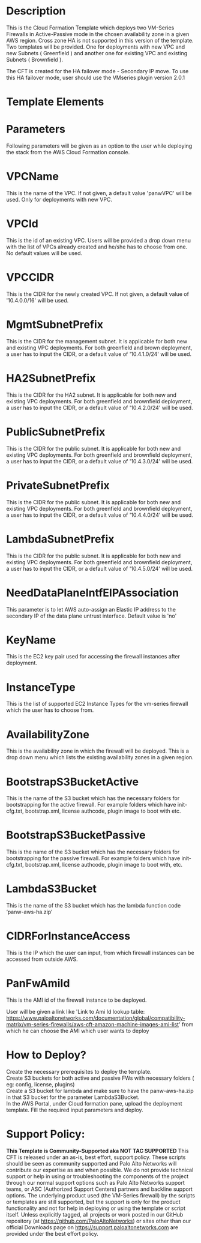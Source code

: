 # Description  
This is the Cloud Formation Template which deploys two VM-Series Firewalls in Active-Passive mode in the chosen availability zone in a given AWS region. Cross zone HA is not supported in this version of the template. Two templates will be provided. One for deployments with new VPC and new Subnets ( Greenfield ) and another one for existing VPC and existing Subnets ( Brownfield ).  

The CFT is created for the HA failover mode - Secondary IP move. To use this HA failover mode, user should use the VMseries plugin version 2.0.1

# Template Elements    

# Parameters  
Following parameters will be given as an option to the user while deploying the stack from the AWS Cloud Formation console. 
 
# VPCName  
This is the name of the VPC. If not given, a default value 'panwVPC' will be used. Only for deployments with new VPC.  

# VPCId  
This is the id of an existing VPC. Users will be provided a drop down menu with the list of VPCs already created and he/she has to choose from one. No default values will be used.  

# VPCCIDR  
This is the CIDR for the newly created VPC. If not given, a default value of '10.4.0.0/16' will be used.  
 
# MgmtSubnetPrefix  
This is the CIDR for the management subnet. It is applicable for both new and existing VPC deployments. For both greenfield and brown deployment, a user has to input the CIDR, or a default value of '10.4.1.0/24' will be used.  
 
# HA2SubnetPrefix  
This is the CIDR for the HA2 subnet. It is applicable for both new and existing VPC deployments. For both greenfield and brownfield deployment, a user has to input the CIDR, or a default value of '10.4.2.0/24' will be used.  
 
# PublicSubnetPrefix  
This is the CIDR for the public subnet. It is applicable for both new and existing VPC deployments. For both greenfield and brownfield deployment, a user has to input the CIDR, or a default value of '10.4.3.0/24' will be used.  
 
# PrivateSubnetPrefix  
This is the CIDR for the public subnet. It is applicable for both new and existing VPC deployments. For both greenfield and brownfield deployment, a user has to input the CIDR, or a default value of '10.4.4.0/24' will be used.  
 
# LambdaSubnetPrefix  
This is the CIDR for the public subnet. It is applicable for both new and existing VPC deployments. For both greenfield and brownfield deployment, a user has to input the CIDR, or a default value of '10.4.5.0/24' will be used.  

# NeedDataPlaneIntfEIPAssociation  
This parameter is to let AWS auto-assign an Elastic IP address to the secondary IP of the data plane untrust interface. Default value is 'no'  

# KeyName  
This is the EC2 key pair used for accessing the firewall instances after deployment.  

# InstanceType  
This is the list of supported EC2 Instance Types for the vm-series firewall which the user has to choose from.  

# AvailabilityZone  
This is the availability zone in which the firewall will be deployed. This is a drop down menu which lists the existing availability zones in a given region.  

# BootstrapS3BucketActive  
This is the name of the S3 bucket which has the necessary folders for bootstrapping for the active firewall. For example folders which have init-cfg.txt, bootstrap.xml, license authcode, plugin image to boot with etc.  

# BootstrapS3BucketPassive  
This is the name of the S3 bucket which has the necessary folders for bootstrapping for the passive firewall. For example  folders which have init-cfg.txt, bootstrap.xml, license authcode, plugin image to boot with, etc.  

# LambdaS3Bucket  
This is the name of the S3 bucket which has the lambda function code ‘panw-aws-ha.zip’  

# CIDRForInstanceAccess  
This is the IP which the user can input, from which firewall instances can be accessed from outside AWS.  

# PanFwAmiId  
This is the AMI id of the firewall instance to be deployed.   

User will be given a link like 'Link to Ami Id lookup table: https://www.paloaltonetworks.com/documentation/global/compatibility-matrix/vm-series-firewalls/aws-cft-amazon-machine-images-ami-list' from which he can choose the AMI which user wants to deploy
 
 
 

# How to Deploy?  
Create the necessary prerequisites to deploy the template.  
Create S3 buckets for both active and passive FWs with necessary folders ( eg: config, license, plugins)  
Create a S3 bucket for lambda and make sure to have the panw-aws-ha.zip in that S3 bucket for the parameter LambdaS3Bucket.  
In the AWS Portal, under Cloud formation pane, upload  the deployment template. Fill the required  input parameters and deploy.  


# Support Policy: 
**This Template is Community-Supported aka NOT TAC SUPPORTED**
This CFT is released under an as-is, best effort, support policy. These scripts should be seen as community supported and Palo Alto Networks will contribute our expertise as and when possible. We do not provide technical support or help in using or troubleshooting the components of the project through our normal support options such as Palo Alto Networks support teams, or ASC (Authorized Support Centers) partners and backline support options. The underlying product used (the VM-Series firewall) by the scripts or templates are still supported, but the support is only for the product functionality and not for help in deploying or using the template or script itself. Unless explicitly tagged, all projects or work posted in our GitHub repository (at https://github.com/PaloAltoNetworks) or sites other than our official Downloads page on https://support.paloaltonetworks.com are provided under the best effort policy.